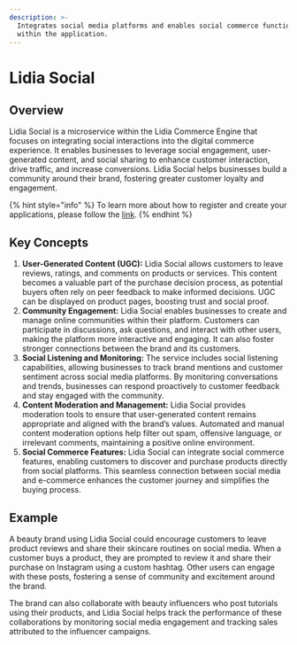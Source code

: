 ```yaml
---
description: >-
  Integrates social media platforms and enables social commerce functionalities
  within the application.
---
```


# Lidia Social

## **Overview**

Lidia Social is a microservice within the Lidia Commerce Engine that focuses on integrating social interactions into the digital commerce experience. It enables businesses to leverage social engagement, user-generated content, and social sharing to enhance customer interaction, drive traffic, and increase conversions. Lidia Social helps businesses build a community around their brand, fostering greater customer loyalty and engagement.

{% hint style="info" %}
To learn more about how to register and create your applications, please follow the [link](https://dev.lidiacommerce.com/#d4ebbc4d-64ed-4c87-9857-43076c7ffffa).
{% endhint %}

## Key Concepts

1. **User-Generated Content (UGC):** Lidia Social allows customers to leave reviews, ratings, and comments on products or services. This content becomes a valuable part of the purchase decision process, as potential buyers often rely on peer feedback to make informed decisions. UGC can be displayed on product pages, boosting trust and social proof.
2. **Community Engagement:** Lidia Social enables businesses to create and manage online communities within their platform. Customers can participate in discussions, ask questions, and interact with other users, making the platform more interactive and engaging. It can also foster stronger connections between the brand and its customers.
3. **Social Listening and Monitoring:** The service includes social listening capabilities, allowing businesses to track brand mentions and customer sentiment across social media platforms. By monitoring conversations and trends, businesses can respond proactively to customer feedback and stay engaged with the community.
4. **Content Moderation and Management:** Lidia Social provides moderation tools to ensure that user-generated content remains appropriate and aligned with the brand’s values. Automated and manual content moderation options help filter out spam, offensive language, or irrelevant comments, maintaining a positive online environment.
5. **Social Commerce Features:** Lidia Social can integrate social commerce features, enabling customers to discover and purchase products directly from social platforms. This seamless connection between social media and e-commerce enhances the customer journey and simplifies the buying process.

## Example

A beauty brand using Lidia Social could encourage customers to leave product reviews and share their skincare routines on social media. When a customer buys a product, they are prompted to review it and share their purchase on Instagram using a custom hashtag. Other users can engage with these posts, fostering a sense of community and excitement around the brand.

The brand can also collaborate with beauty influencers who post tutorials using their products, and Lidia Social helps track the performance of these collaborations by monitoring social media engagement and tracking sales attributed to the influencer campaigns.
